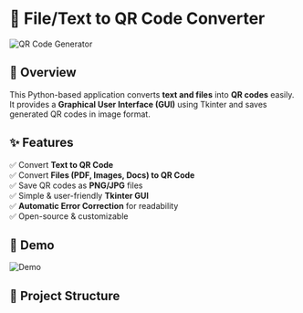 # 📌 File/Text to QR Code Converter  
![QR Code Generator](https://your-image-url.com)  <!-- Add an image if you have -->

## 📝 Overview  
This Python-based application converts **text and files** into **QR codes** easily. It provides a **Graphical User Interface (GUI)** using Tkinter and saves generated QR codes in image format.  

## ✨ Features  
✅ Convert **Text to QR Code**  
✅ Convert **Files (PDF, Images, Docs) to QR Code**  
✅ Save QR codes as **PNG/JPG** files  
✅ Simple & user-friendly **Tkinter GUI**  
✅ **Automatic Error Correction** for readability  
✅ Open-source & customizable  

## 🚀 Demo  
<!-- You can add images or GIFs here showing how your application works -->
![Demo](https://your-demo-image-url.com)

## 📂 Project Structure  
